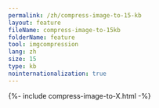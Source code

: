 ```yaml
---
permalink: /zh/compress-image-to-15-kb
layout: feature
fileName: compress-image-to-15kb
folderName: feature
tool: imgcompression
lang: zh
size: 15
type: kb
nointernationalization: true
---
```

{%- include compress-image-to-X.html -%}
      
